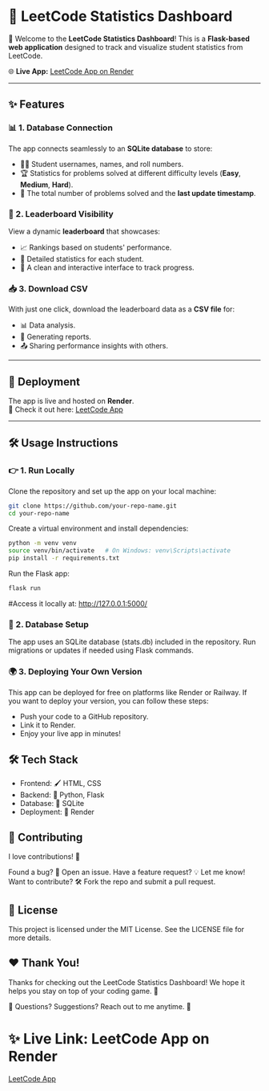# 🚀 LeetCode Statistics Dashboard

🎉 Welcome to the **LeetCode Statistics Dashboard**! This is a **Flask-based web application** designed to track and visualize student statistics from LeetCode.  

🌐 **Live App:** [LeetCode App on Render](https://leetcode-app.onrender.com/)  

---

## ✨ Features

### 📊 1. Database Connection
The app connects seamlessly to an **SQLite database** to store:
- 🧑‍🎓 Student usernames, names, and roll numbers.
- 🏆 Statistics for problems solved at different difficulty levels (**Easy**, **Medium**, **Hard**).
- 📅 The total number of problems solved and the **last update timestamp**.

### 🏅 2. Leaderboard Visibility
View a dynamic **leaderboard** that showcases:
- 📈 Rankings based on students' performance.
- 🎯 Detailed statistics for each student.
- 👀 A clean and interactive interface to track progress.

### 📥 3. Download CSV
With just one click, download the leaderboard data as a **CSV file** for:
- 📊 Data analysis.
- 📝 Generating reports.
- 📤 Sharing performance insights with others.

---

## 🚀 Deployment

The app is live and hosted on **Render**.  
🔗 Check it out here: [LeetCode App](https://leetcode-app.onrender.com/)

---

## 🛠️ Usage Instructions

### 👉 1. Run Locally
Clone the repository and set up the app on your local machine:  
```bash
git clone https://github.com/your-repo-name.git
cd your-repo-name
```

Create a virtual environment and install dependencies:

```bash
python -m venv venv
source venv/bin/activate   # On Windows: venv\Scripts\activate
pip install -r requirements.txt
```

Run the Flask app:

```bash
flask run
```

#Access it locally at: http://127.0.0.1:5000/

### 🔗 2. Database Setup
The app uses an SQLite database (stats.db) included in the repository.
Run migrations or updates if needed using Flask commands.

### 🌍 3. Deploying Your Own Version
This app can be deployed for free on platforms like Render or Railway.
If you want to deploy your version, you can follow these steps:

- Push your code to a GitHub repository.
- Link it to Render.
- Enjoy your live app in minutes!

## 🛠️ Tech Stack
- Frontend: 🖌️ HTML, CSS
- Backend: 🐍 Python, Flask
- Database: 📂 SQLite
- Deployment: 🚀 Render

## 🤝 Contributing
I love contributions! 💙

Found a bug? 🐛 Open an issue.
Have a feature request? 💡 Let me know!
Want to contribute? 🛠️ Fork the repo and submit a pull request.

## 📜 License
This project is licensed under the MIT License. See the LICENSE file for more details.

## ❤️ Thank You!
Thanks for checking out the LeetCode Statistics Dashboard! We hope it helps you stay on top of your coding game. 🎯

📧 Questions? Suggestions? Reach out to me anytime. 🚀

# ✨ Live Link: LeetCode App on Render
[LeetCode App](https://leetcode-app.onrender.com/)
